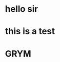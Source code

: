 <doctype html>
<html lang="sv">
<head>
  <title> test </title>
<body>
<h1>hello sir</h1>
<h1>this is a test</h1>
</body>
</head>
<head>
  <title>2a</title>
<body>
<h1>GRYM</h1>
</body>
</head>
</html>
